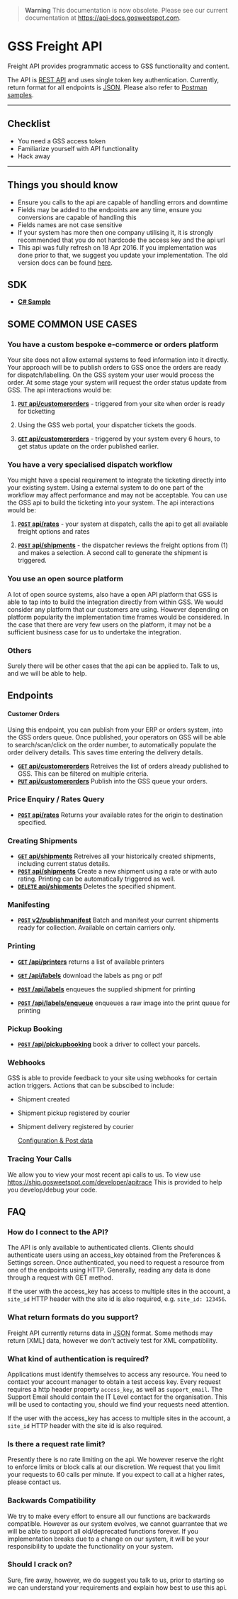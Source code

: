 > **Warning**
> This documentation is now obsolete. Please see our current documentation at https://api-docs.gosweetspot.com.

# GSS Freight API

Freight API provides programmatic access to GSS functionality and content.

The API is [REST API](http:/en.wikipedia.org/wiki/Representational_State_Transfer "RESTful") and uses single token key authentication.
Currently, return format for all endpoints is [JSON](http:/json.org/ "JSON").
Please also refer to [Postman samples](https://documenter.getpostman.com/view/17190235/UV5XixUJ).

***

## Checklist
* You need a GSS access token
* Familiarize yourself with API functionality
* Hack away

***

## Things you should know

* Ensure you calls to the api are capable of handling errors and downtime
* Fields may be added to the endpoints are any time, ensure you conversions are capable of handling this
* Fields names are not case sensitive
* If your system has more then one company utilising it, it is strongly recommended that you do not hardcode the access key and the api url
* This api was fully refresh on 18 Apr 2016. If you implementation was done prior to that, we suggest you update your implementation. The old version docs can be found [here](https://github.com/gosweetspot/freight-api/tree/version1-final).

## SDK

- **[C# Sample](https://github.com/gosweetspot/freight-api-csharp-sample)**



## SOME COMMON USE CASES
### You have a custom bespoke e-commerce or orders platform
Your site does not allow external systems to feed information into it directly.
Your approach will be to publish orders to GSS once the orders are ready for dispatch/labelling. On the GSS system your user would process the order.
At some stage your system will request the order status update from GSS.
The api interactions would be:
<br />
1. **[<code>PUT</code> api/customerorders](customerorders/put.md)** - triggered from your site when order is ready for ticketting

2. Using the GSS web portal, your dispatcher tickets the goods.

3. **[<code>GET</code> api/customerorders](customerorders/get.md)** - triggered by your system every 6 hours, to get status update on the order published earlier.

### You have a very specialised dispatch workflow
You might have a special requirement to integrate the ticketing directly into your existing system.  Using a external system to do one part of the workflow may affect performance and may not be acceptable.  You can use the GSS api to build the ticketing into your system.
The api interactions would be:
<br />
1. **[<code>POST</code> api/rates](rates/post.md)** - your system at dispatch, calls the api to get all available freight options and rates

2. **[<code>POST</code> api/shipments](shipments/post.md)** - the dispatcher reviews the freight options from (1) and makes a selection. A second call to generate the shipment is triggered.

### You use an open source platform
A lot of open source systems, also have a open API platform that GSS is able to tap into to build the integration directly from within GSS. We would consider any platform that our customers are using.  However depending on platform popularity the implementation time frames would be considered.  In the case that there are very few users on the platform, it may not be a sufficient business case for us to undertake the integration.

### Others
Surely there will be other cases that the api can be applied to.  Talk to us, and we will be able to help.



## Endpoints

#### Customer Orders
Using this endpoint, you can publish from your ERP or orders system, into the GSS orders queue. Once published, your operators on GSS will be able to search/scan/click on the order number, to automatically populate the order delivery details. This saves time entering the delivery details.


- **[<code>GET</code> api/customerorders](/customerorders/get.md)**
Retreives the list of orders already published to GSS. This can be filtered on multiple criteria.
- **[<code>PUT</code> api/customerorders](customerorders/put.md)**
Publish into the GSS queue your orders.

### Price Enquiry / Rates Query

- **[<code>POST</code> api/rates](rates/post.md)** Returns your available rates for the origin to destination specified.

### Creating Shipments

- **[<code>GET</code> api/shipments](shipments/get.md)** Retreives all your historically created shipments, including current status details.
- **[<code>POST</code> api/shipments](shipments/post.md)** Create a new shipment using a rate or with auto rating. Printing can be automatically triggered as well.
- **[<code>DELETE</code> api/shipments](shipments/delete.md)** Deletes the specified shipment.

### Manifesting
- **[<code>POST</code> v2/publishmanifest](v2/POST_publishmanifest.md)** Batch and manifest your current shipments ready for collection. Available on certain carriers only.

### Printing
- **[<code>GET</code> /api/printers](printers/get.md)** returns a list of available printers

- **[<code>GET</code> /api/labels](labels/get.md)** download the labels as png or pdf

- **[<code>POST</code> /api/labels](labels/post.md)** enqueues the supplied shipment for printing

- **[<code>POST</code> /api/labels/enqueue](labels/enqueue.md)** enqueues a raw image into the print queue for printing

### Pickup Booking
- **[<code>POST</code> /api/pickupbooking](pickupbooking/post.md)** book a driver to collect your parcels.

### Webhooks
GSS is able to provide feedback to your site using webhooks for certain action triggers.
Actions that can be subscibed to include:
- Shipment created
- Shipment pickup registered by courier
- Shipment delivery registered by courier

    [Configuration & Post data](webhooks/config.md)

### Tracing Your Calls
We allow you to view your most recent api calls to us. To view use https://ship.gosweetspot.com/developer/apitrace
This is provided to help you develop/debug your code.



## FAQ

### How do I connect to the API?
The API is only available to authenticated clients. Clients should authenticate users using an access_key obtained from the Preferences & Settings screen. Once authenticated, you need to request a resource from one of the endpoints using HTTP. Generally, reading any data is done through a request with GET method. 

If the user with the access_key has access to multiple sites in the account, a `site_id` HTTP header with the site id is also required, e.g. `site_id: 123456`.

### What return formats do you support?
Freight API currently returns data in [JSON](http:/json.org/ "JSON") format.  Some methods may return [XML] data, however we don't actively test for XML compatibility.

### What kind of authentication is required?
Applications must identify themselves to access any resource.
You need to contact your account manager to obtain a test access key.
Every request requires a http header property `access_key`, as well as `support_email`. The Support Email should contain the IT Level contact for the organisation. This will be used to contacting you, should we find your requests need attention.

If the user with the access_key has access to multiple sites in the account, a `site_id` HTTP header with the site id is also required.

### Is there a request rate limit?
Presently there is no rate limiting on the api. We however reserve the right to enforce limits or block calls at our discretion.  We request that you limit your requests to 60 calls per minute. If you expect to call at a higher rates, please contact us.

### Backwards Compatibility
We try to make every effort to ensure all our functions are backwards compatible.  However as our system evolves, we cannot guarrantee that we will be able to support all old/deprecated functions forever.  If you implementation breaks due to a change on our system, it will be your responsibility to update the functionality on your system.

### Should I crack on?
Sure, fire away, however, we do suggest you talk to us, prior to starting so we can understand your requirements and explain how best to use this api.
